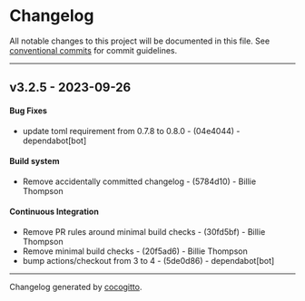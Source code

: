 # Changelog
All notable changes to this project will be documented in this file. See [conventional commits](https://www.conventionalcommits.org/) for commit guidelines.

- - -
## v3.2.5 - 2023-09-26
#### Bug Fixes
- update toml requirement from 0.7.8 to 0.8.0 - (04e4044) - dependabot[bot]
#### Build system
- Remove accidentally committed changelog - (5784d10) - Billie Thompson
#### Continuous Integration
- Remove PR rules around minimal build checks - (30fd5bf) - Billie Thompson
- Remove minimal build checks - (20f5ad6) - Billie Thompson
- bump actions/checkout from 3 to 4 - (5de0d86) - dependabot[bot]

- - -

Changelog generated by [cocogitto](https://github.com/cocogitto/cocogitto).